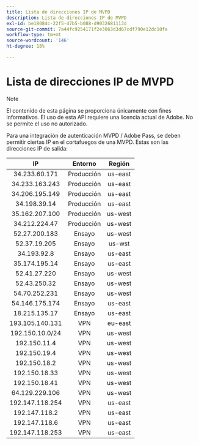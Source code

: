 ```yaml
---
title: Lista de direcciones IP de MVPD
description: Lista de direcciones IP de MVPD
exl-id: be18084c-22f5-47b5-b088-d9032681113d
source-git-commit: 7a44fc9254171f2e3063d3d67cdf790e12dc10fa
workflow-type: tm+mt
source-wordcount: '146'
ht-degree: 18%

---
```


# Lista de direcciones IP de MVPD

>[!NOTE]
>
>El contenido de esta página se proporciona únicamente con fines informativos. El uso de esta API requiere una licencia actual de Adobe. No se permite el uso no autorizado.

Para una integración de autenticación MVPD / Adobe Pass, se deben permitir ciertas IP en el cortafuegos de una MVPD. Estas son las direcciones IP de salida:

| IP | Entorno | Región |
| :-------------: | :---------: | :-----: |
| 34.233.60.171 | Producción | us-east |
| 34.233.163.243 | Producción | us-east |
| 34.206.195.149 | Producción | us-east |
| 34.198.39.14 | Producción | us-east |
| 35.162.207.100 | Producción | us-west |
| 34.212.224.47 | Producción | us-west |
| 52.27.200.183 | Ensayo | us-west |
| 52.37.19.205 | Ensayo | us-wst |
| 34.193.92.8 | Ensayo | us-east |
| 35.174.195.14 | Ensayo | us-east |
| 52.41.27.220 | Ensayo | us-west |
| 52.43.250.32 | Ensayo | us-west |
| 54.70.252.231 | Ensayo | us-west |
| 54.146.175.174 | Ensayo | us-east |
| 18.215.135.17 | Ensayo | us-east |
| 193.105.140.131 | VPN | eu-east |
| 192.150.10.0/24 | VPN | us-west |
| 192.150.11.4 | VPN | us-west |
| 192.150.19.4 | VPN | us-west |
| 192.150.18.2 | VPN | us-west |
| 192.150.18.33 | VPN | us-west |
| 192.150.18.41 | VPN | us-west |
| 64.129.229.106 | VPN | us-west |
| 192.147.118.254 | VPN | us-east |
| 192.147.118.2 | VPN | us-east |
| 192.147.118.6 | VPN | us-east |
| 192.147.118.253 | VPN | us-east |
